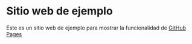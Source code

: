 Sitio web de ejemplo
====================

Este es un sitio web de ejemplo para mostrar la funcionalidad de [GitHub Pages](https://pages.github.com/)

